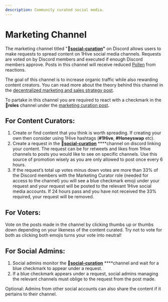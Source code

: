 ```yaml
---
description: Community curated social media.
---
```


# Marketing Channel

The marketing channel titled "🐝[**social-curation**](https://discord.gg/wKM3NnFfsS)**"** on Discord allows users to make requests to spread content on 1Hive social media channels. Requests are voted on by Discord members and executed if enough Discord members approve. Posts in this channel will receive reduced [Pollen](../pollen.md) from reactions.

The goal of this channel is to increase organic traffic while also rewarding content creators. You can read more about the theory behind this channel in the [decentralized marketing and sales strategy post](https://forum.1hive.org/t/decentralized-marketing-and-sales-strategy-for-1hive-buzz/1400).

To partake in this channel you are required to react with a checkmark in the 🧚**roles** channel under the [marketing curation post](https://discord.com/channels/698287700834517064/774020443727462410/796880461410336798)**.**

## For Content Curators:

1. Create or find content that you think is worth spreading. If creating your own then consider using 1Hive hashtags \(**\#1Hive**, **\#Honeyswap** etc\).
2. Create a request in the 🐝[**social-curation**](https://discord.gg/wKM3NnFfsS) ****channel on discord linking your content. The request can be for retweets and likes from 1Hive channels to posts you would like to see on specific channels. Use this source of promotion wisely as you are only allowed to post once every 6 hours.
3. If the request’s total up votes minus down votes are more than 33% of the Discord members with the Marketing Curator role \(needed for access to the channel\) you will see a blue checkmark emoji under your request and your request will be posted to the relevant 1Hive social media accounts. If 24 hours pass and you have not received the 33% required, your request will be removed.

## For Voters:

Vote on the posts made in the channel by clicking thumbs up or thumbs down depending on your likeness of the content curated. Try not to vote for both as clicking both emojis turns your vote into neutral!

## For Social Admins:

1. Social admins monitor the 🐝[**social-curation**](https://discord.gg/wKM3NnFfsS) ****channel and wait for a blue checkmark to appear under a request.
2. If a blue checkmark appears under a request, social admins managing the relevant channels must oblige to the request from the post made.

Optional: Admins from other social accounts can also share the content if it pertains to their channel.

